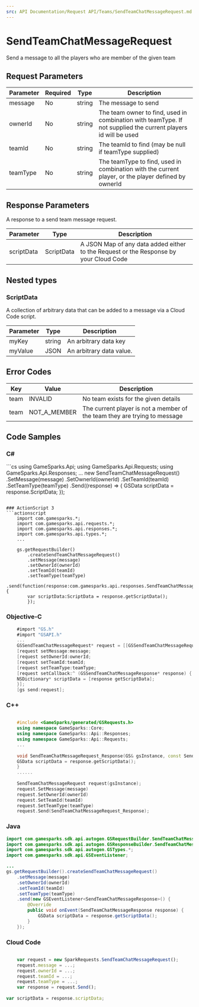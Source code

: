 ```yaml
---
src: API Documentation/Request API/Teams/SendTeamChatMessageRequest.md
---
```


# SendTeamChatMessageRequest


Send a message to all the players who are member of the given team


## Request Parameters

Parameter | Required | Type | Description
--------- | -------- | ---- | -----------
message | No | string | The message to send
ownerId | No | string | The team owner to find, used in combination with teamType. If not supplied the current players id will be used
teamId | No | string | The teamId to find (may be null if teamType supplied)
teamType | No | string | The teamType to find, used in combination with the current player, or the player defined by ownerId

## Response Parameters


A response to a send team message request.

Parameter | Type | Description
--------- | ---- | -----------
scriptData | ScriptData | A JSON Map of any data added either to the Request or the Response by your Cloud Code

## Nested types

### ScriptData

A collection of arbitrary data that can be added to a message via a Cloud Code script.

Parameter | Type | Description
--------- | ---- | -----------
myKey | string | An arbitrary data key
myValue | JSON | An arbitrary data value.

## Error Codes

Key | Value | Description
--------- | ----------- | -----------
team | INVALID | No team exists for the given details
team | NOT_A_MEMBER | The current player is not a member of the team they are trying to message

## Code Samples

<h3>C#</h3>
```cs
	using GameSparks.Api;
	using GameSparks.Api.Requests;
	using GameSparks.Api.Responses;
	...
	new SendTeamChatMessageRequest()
		.SetMessage(message)
		.SetOwnerId(ownerId)
		.SetTeamId(teamId)
		.SetTeamType(teamType)
		.Send((response) => {
		GSData scriptData = response.ScriptData; 
		});

```

### ActionScript 3
```actionscript
	import com.gamesparks.*;
	import com.gamesparks.api.requests.*;
	import com.gamesparks.api.responses.*;
	import com.gamesparks.api.types.*;
	...
	
	gs.getRequestBuilder()
	    .createSendTeamChatMessageRequest()
		.setMessage(message)
		.setOwnerId(ownerId)
		.setTeamId(teamId)
		.setTeamType(teamType)
		.send(function(response:com.gamesparks.api.responses.SendTeamChatMessageResponse):void {
		var scriptData:ScriptData = response.getScriptData(); 
		});

```

### Objective-C
```objectivec
	#import "GS.h"
	#import "GSAPI.h"
	...
	GSSendTeamChatMessageRequest* request = [[GSSendTeamChatMessageRequest alloc] init];
	[request setMessage:message;
	[request setOwnerId:ownerId;
	[request setTeamId:teamId;
	[request setTeamType:teamType;
	[request setCallback:^ (GSSendTeamChatMessageResponse* response) {
	NSDictionary* scriptData = [response getScriptData]; 
	}];
	[gs send:request];

```

### C++
```cpp

	#include <GameSparks/generated/GSRequests.h>
	using namespace GameSparks::Core;
	using namespace GameSparks::Api::Responses;
	using namespace GameSparks::Api::Requests;
	...
	
	void SendTeamChatMessageRequest_Response(GS& gsInstance, const SendTeamChatMessageResponse& response) {
	GSData scriptData = response.getScriptData(); 
	}
	......
	
	SendTeamChatMessageRequest request(gsInstance);
	request.SetMessage(message)
	request.SetOwnerId(ownerId)
	request.SetTeamId(teamId)
	request.SetTeamType(teamType)
	request.Send(SendTeamChatMessageRequest_Response);
```

### Java
```java
import com.gamesparks.sdk.api.autogen.GSRequestBuilder.SendTeamChatMessageRequest;
import com.gamesparks.sdk.api.autogen.GSResponseBuilder.SendTeamChatMessageResponse;
import com.gamesparks.sdk.api.autogen.GSTypes.*;
import com.gamesparks.sdk.api.GSEventListener;

...
gs.getRequestBuilder().createSendTeamChatMessageRequest()
	.setMessage(message)
	.setOwnerId(ownerId)
	.setTeamId(teamId)
	.setTeamType(teamType)
	.send(new GSEventListener<SendTeamChatMessageResponse>() {
		@Override
		public void onEvent(SendTeamChatMessageResponse response) {
			GSData scriptData = response.getScriptData(); 
		}
	});

```

### Cloud Code
```javascript

	var request = new SparkRequests.SendTeamChatMessageRequest();
	request.message = ...;
	request.ownerId = ...;
	request.teamId = ...;
	request.teamType = ...;
	var response = request.Send();
	
var scriptData = response.scriptData; 
```


